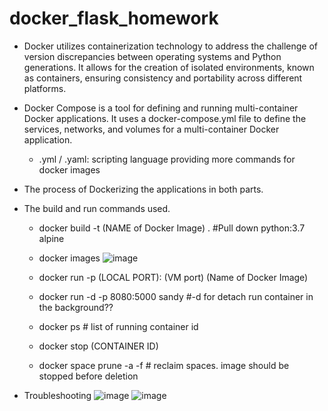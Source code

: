 # docker_flask_homework

- Docker utilizes containerization technology to address the challenge of version discrepancies between operating systems and Python generations. It allows for the creation of isolated environments, known as containers, ensuring consistency and portability across different platforms.
- Docker Compose is a tool for defining and running multi-container Docker applications. It uses a docker-compose.yml file to define the services, networks, and volumes for a multi-container Docker application. 
  - .yml / .yaml: scripting language providing more commands for docker images
- The process of Dockerizing the applications in both parts.

- The build and run commands used.

  - docker build -t (NAME of Docker Image) .   #Pull down python:3.7 alpine

  - docker images
    ![image](https://github.com/newbie-sandy/docker_flask_homework/assets/143536852/0c75eebc-0a65-4428-b2e4-a9adca324648)


  - docker run -p (LOCAL PORT): (VM port) (Name of Docker Image)
  - docker run -d -p 8080:5000 sandy   #-d for detach run container in the background??
  - docker ps   # list of running container id
  - docker stop (CONTAINER ID)
  - docker space prune -a -f   # reclaim spaces. image should be stopped before deletion

- Troubleshooting
![image](https://github.com/newbie-sandy/docker_flask_homework/assets/143536852/4482f290-05cb-463b-9060-0ed74fec43f2)
![image](https://github.com/newbie-sandy/docker_flask_homework/assets/143536852/c8b2907d-8531-4255-80bf-0df3b99ebcfa)

